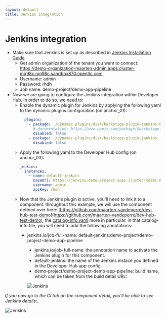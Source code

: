 ```yaml
---
layout: default
title: Jenkins integration
---
```


# Jenkins integration

* Make sure that Jenkins is set up as described in [Jenkins Installation Guide](https://maarten-vandeperre.github.io/developer-hub-documentation/jenkins/infra_setup_jenkins.html)
    * Get admin organization of the tenant you want to connect: https://demo-organization-maarten-admin.apps.cluster-mq98c.mq98c.sandbox870.opentlc.com
    * Username: admin
    * Password: rhdh
    * Job name: demo-project/demo-app-pipeline
* Now we are going to configure the Jenkins integration
  within Developer Hub. In order to do so,
  we need to:
  * Enable the dynamic plugin for Jenkins by applying the following yaml to the dynamic plugins configuration (on anchor_01):
    ```yaml
      plugins:
        - package: ./dynamic-plugins/dist/backstage-plugin-jenkins-backend-dynamic
          # documentation: https://www.npmjs.com/package/@backstage-community/plugin-jenkins-backend
          disabled: false
        - package: ./dynamic-plugins/dist/backstage-plugin-jenkins
          disabled: false
    ```
  * Apply the following yaml to the Developer Hub config (on anchor_03):
    ```yaml
    jenkins:
      instances:
        - name: default-jenkins
          baseUrl: https://jenkins-demo-project.apps.cluster-mq98c.mq98c.sandbox870.opentlc.com/
          username: admin
          apiKey: rhdh
    ```
  * Now that the Jenkins plugin is active, you'll need to link it to a component. throughout this example, we will use the component defined over here:
  [https://github.com/maarten-vandeperre/dev-hub-test-demo](https://github.com/maarten-vandeperre/dev-hub-test-demo), the
  [catalog-info.yaml](https://github.com/maarten-vandeperre/dev-hub-test-demo/blob/master/catalog-info.yaml)
  more in particular.
  In that catalog-info file, you will need to add the following annotations:
    * jenkins.io/job-full-name: default-jenkins:demo-project/demo-project-demo-app-pipeline
      * jenkins.io/job-full-name: the annotation name to activate the Jenkins plugin for this component.
      * default-jenkins: the name of the Jenkins instace you defined in the Developer Hub app config
      * demo-project/demo-project-demo-app-pipeline: build name, which can be taken from the build detail URL:

      ![Jenkins](/assets/images/jenkins/jenkins_3.png)

_If you now go to the CI tab on the component detail, you'll be able to see Jenkins details:._

![Jenkins](/assets/images/jenkins/jenkins_4.png)